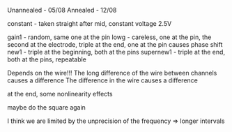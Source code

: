 Unannealed - 05/08
Annealed - 12/08

constant - taken straight after mid, constant voltage 2.5V

gain1 - random, same one at the pin
lowg - careless, one at the pin, the second at the electrode, triple at the end, one at the pin causes phase shift
new1 - triple at the beginning, both at the pins
supernew1 - triple at the end, both at the pins, repeatable

Depends on the wire!!!
The long difference of the wire between channels causes a difference
The difference in the wire causes a difference


at the end, some nonlinearity effects

maybe do the square again

I think we are limited by the unprecision of the frequency => longer intervals
